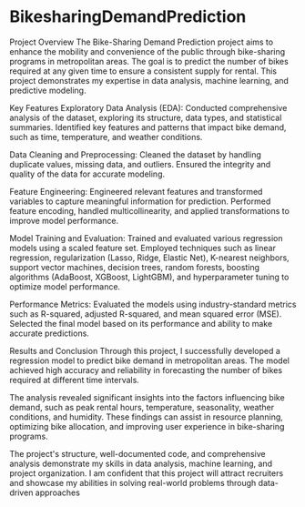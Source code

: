 # BikesharingDemandPrediction
   Project Overview
The Bike-Sharing Demand Prediction project aims to enhance the mobility and convenience of the public through bike-sharing programs in metropolitan areas. The goal is to predict the number of bikes required at any given time to ensure a consistent supply for rental. This project demonstrates my expertise in data analysis, machine learning, and predictive modeling.

Key Features
Exploratory Data Analysis (EDA): Conducted comprehensive analysis of the dataset, exploring its structure, data types, and statistical summaries. Identified key features and patterns that impact bike demand, such as time, temperature, and weather conditions.

Data Cleaning and Preprocessing: Cleaned the dataset by handling duplicate values, missing data, and outliers. Ensured the integrity and quality of the data for accurate modeling.

Feature Engineering: Engineered relevant features and transformed variables to capture meaningful information for prediction. Performed feature encoding, handled multicollinearity, and applied transformations to improve model performance.

Model Training and Evaluation: Trained and evaluated various regression models using a scaled feature set. Employed techniques such as linear regression, regularization (Lasso, Ridge, Elastic Net), K-nearest neighbors, support vector machines, decision trees, random forests, boosting algorithms (AdaBoost, XGBoost, LightGBM), and hyperparameter tuning to optimize model performance.

Performance Metrics: Evaluated the models using industry-standard metrics such as R-squared, adjusted R-squared, and mean squared error (MSE). Selected the final model based on its performance and ability to make accurate predictions.

Results and Conclusion
Through this project, I successfully developed a regression model to predict bike demand in metropolitan areas. The model achieved high accuracy and reliability in forecasting the number of bikes required at different time intervals.

The analysis revealed significant insights into the factors influencing bike demand, such as peak rental hours, temperature, seasonality, weather conditions, and humidity. These findings can assist in resource planning, optimizing bike allocation, and improving user experience in bike-sharing programs.

The project's structure, well-documented code, and comprehensive analysis demonstrate my skills in data analysis, machine learning, and project organization. I am confident that this project will attract recruiters and showcase my abilities in solving real-world problems through data-driven approaches
